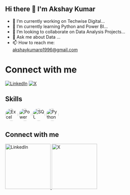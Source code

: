 ## Hi there 👋 I'm Akshay Kumar

- 🔭 I’m currently working on Techwise Digital...
- 🌱 I’m currently learning Python and Power BI...
- 👯 I’m looking to collaborate on Data Analysis Projects...
- 💬 Ask me about Data ...
- 📫 How to reach me: <br>
akshaykumarp1996@gmail.com

# Connect with me
[![LinkedIn](https://img.shields.io/badge/LinkedIn-0077B5?style=for-the-badge&logo=linkedin&logoColor=white)](https://www.linkedin.com/in/kashyupakshay/)
[![X](https://img.shields.io/badge/X-000000?style=for-the-badge&logo=x&logoColor=white)](https://twitter.com/kashyupakshay)







## Skills
<p align="left">
  <img src="https://upload.wikimedia.org/wikipedia/commons/7/73/Microsoft_Excel_2013-2019_logo.svg" alt="Excel" width="40" height="40" style="border-radius:50%">
  <img src="https://upload.wikimedia.org/wikipedia/commons/c/cf/New_Power_BI_Logo.svg" alt="Power BI" width="40" height="40" style="border-radius:50%">
  <img src="https://upload.wikimedia.org/wikipedia/labs/8/8e/Mysql_logo.png" alt="SQL" width="40" height="40" style="border-radius:50%">
  <img src="https://upload.wikimedia.org/wikipedia/commons/c/c3/Python-logo-notext.svg" alt="Python" width="40" height="40" style="border-radius:50%">
</p>



## Connect with me
<p align="left">
  <!-- LinkedIn -->
  <a href="https://www.linkedin.com/in/kashyupakshay/">
    <img src="https://img.shields.io/badge/LinkedIn-0077B5?style=for-the-badge&logo=linkedin&logoColor=white" alt="LinkedIn" width="146">
  </a>
  <!-- X (formerly Twitter) -->
  <a href="https://twitter.com/kashyupakshay">
    <img src="https://img.shields.io/badge/X-000000?style=for-the-badge&logo=x&logoColor=white" alt="X" width="146">
  </a>
</p>














